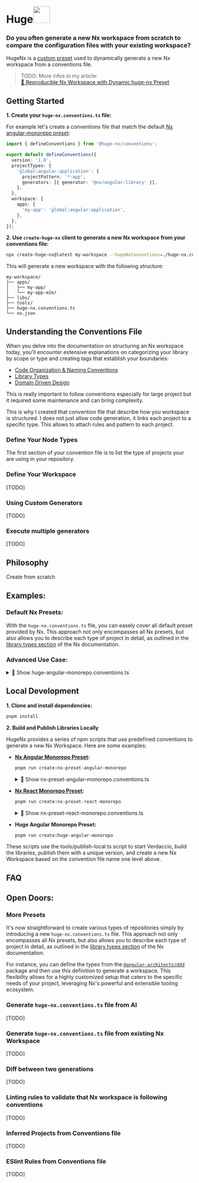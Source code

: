 # Huge<a alt="Nx logo" href="https://nx.dev" target="_blank" rel="noreferrer"><img src="https://raw.githubusercontent.com/nrwl/nx/master/images/nx-logo.png" width="45"></a>

### Do you often generate a new Nx workspace from scratch to compare the configuration files with your existing workspace?

HugeNx is a [custom preset](https://nx.dev/extending-nx/recipes/create-preset) used to dynamically generate a new Nx workspace from a conventions file.

> TODO: More infos in my article:<br>[👥 Reproducible Nx Workspace with Dynamic huge-nx Preset]()

## Getting Started

**1. Create your `huge-nx.conventions.ts` file:**

For example let's create a conventions file that match the default [Nx angular-monorepo preset](https://nx.dev/getting-started/tutorials/angular-monorepo-tutorial#creating-a-new-angular-monorepo):

```typescript
import { defineConventions } from '@huge-nx/conventions';

export default defineConventions({
  version: '1.0',
  projectTypes: {
    'global:angular:application': {
      projectPattern: '*-app',
      generators: [{ generator: '@nx/angular:library' }],
    },
  },
  workspace: {
    apps: {
      'my-app': 'global:angular:application',
    },
  },
});
```

**2. Use `create-huge-nx` client to generate a new Nx workspace from your conventions file:**

```bash
npx create-huge-nx@latest my-workspace --hugeNxConventions=./huge-nx.conventions.ts --nxCloud skip
```

This will generate a new workspace with the following structure:
```
my-workspace/
├── apps/
│   ├── my-app/
│   └── my-app-e2e/
├── libs/
├── tools/
├── huge-nx.conventions.ts
└── nx.json
```

## Understanding the Conventions File

When you delve into the documentation on structuring an Nx workspace today, you'll encounter extensive explanations on categorizing your library by scope or type and creating tags that establish your boundaries:

- [Code Organization & Naming Conventions](https://nx.dev/concepts/more-concepts/monorepo-nx-enterprise#code-organization-naming-conventions)
- [Library Types](https://nx.dev/concepts/more-concepts/library-types#library-types)
- [Domain Driven Design](https://github.com/angular-architects/nx-ddd-plugin/blob/main/libs/ddd/README.md)

This is really important to follow conventions especially for large project but it required some maintenance and can bring complexity.

This is why I created that convention file that describe how you workspace is structured. I does not just allow code generation, it links each project to a specific type. This allows to attach rules and pattern to each project.

### Define Your Node Types
The first section of your convention file is to list the type of projects your are using in your repository.

### Define Your Workspace
[TODO]

### Using Custom Generators
[TODO]

### Execute multiple generators
[TODO]

## Philosophy

Create from scratch

## Examples:

### Default Nx Presets:

With the `huge-nx.conventions.ts` file, you can easely cover all default preset provided by Nx. This approach not only encompasses all Nx presets, but also allows you to describe each type of project in detail, as outlined in the [library types section](https://nx.dev/concepts/more-concepts/library-types#library-types) of the Nx documentation.

### Advanced Use Case:

  

  <details>
    <summary>📄 Show huge-angular-monorepo.conventions.ts</summary>

    ```typescript
    export default defineConventions({
      version: '1.0',
      projectTypes: {
        'global:angular:app': {
          projectPattern: '*-app',
          generators: [
            { generator: '@nx/angular:application', options: { bundler: 'esbuild', e2eTestRunner: 'playwright', inlineStyle: true, inlineTemplate: true } },
          ],
        },
        'mf:host:app': {
          projectPattern: '*-app',
          generators: [{ generator: '@nx/angular:host', options: { addTailwind: true } }],
        },
        'mf:remote:app': {
          projectPattern: 'mf-*-app',
          generators: [{ generator: '@nx/angular:remote' }],
        },
        'backend:api': {
          projectPattern: '*-api',
          generators: [{ generator: '@nx/nest:application' }],
        },
        'global:angular:lib:data-access': {
          projectPattern: '*-data-access',
          generators: [{ generator: '@nx/angular:library' }],
        },
        'global:angular:lib:feature': {
          projectPattern: '*-feature',
          generators: [{ generator: '@nx/angular:library' }],
        },
        'global:angular:lib:ui': {
          projectPattern: '*-ui',
          generators: [{ generator: '@nx/angular:library' }],
        },
        'global:angular:lib:utils': {
          projectPattern: '*-utils',
          generators: [{ generator: '@nx/angular:library' }],
        },
        'global:ts:lib:utils': {
          projectPattern: '*-utils',
          generators: [{ generator: '@nx/js:lib', options: { bundler: 'swc' } }],
        },
      },
      workspace: {
        apps: {
          'hotel-app': 'mf:host:app',
          'mf-guest-services-app': 'mf:remote:app',
          'mf-room-maintenance-app': 'mf:remote:app',
          'mf-event-management-app': 'mf:remote:app',
          'hotel-api': 'backend:api',
          'admin-dashboard-app': 'global:angular:app',
        },
        libs: {
          guest: {
            'data-access': 'global:angular:lib:data-access',
            'guest-booking-feature': 'global:angular:lib:feature',
            'guest-feedback-feature': 'global:angular:lib:feature',
            ui: 'global:angular:lib:ui',
            utils: 'global:ts:lib:utils',
          },
          staff: {
            'data-access': 'global:angular:lib:data-access',
            'staff-feature': 'global:angular:lib:feature',
            'staff-scheduling-feature': 'global:angular:lib:feature',
            ui: 'global:angular:lib:ui',
            utils: 'global:ts:lib:utils',
          },
          room: {
            'data-access': 'global:angular:lib:data-access',
            'room-feature': 'global:angular:lib:feature',
            'room-request-feature': 'global:angular:lib:feature',
            ui: 'global:angular:lib:ui',
            utils: 'global:ts:lib:utils',
          },
          events: {
            'data-access': 'global:angular:lib:data-access',
            'event-booking-feature': 'global:angular:lib:feature',
            'event-management-feature': 'global:angular:lib:feature',
            ui: 'global:angular:lib:ui',
            utils: 'global:ts:lib:utils',
          },
          shared: {
            ui: [
              { generator: '@nx/js:lib', options: { bundler: 'swc' } },
              { generator: '@nx/storybook:configuration', options: { project: 'shared-ui', uiFramework: '@storybook/angular' } },
            ],
            utils: 'global:ts:lib:utils',
          },
        },
      },
    });
    ```
  </details>


## Local Development

**1. Clone and install dependencies:**

```bash
pnpm install
```

**2. Build and Publish Libraries Locally**

HugeNx provides a series of npm scripts that use predefined conventions to generate a new Nx Workspace. Here are some examples:

- **[Nx Angular Monorepo Preset](https://nx.dev/getting-started/tutorials/angular-monorepo-tutorial#creating-a-new-angular-monorepo):**
  ```bash
  pnpm run create:nx-preset-angular-monorepo
  ```
  <details>
    <summary>📄 Show nx-preset-angular-monorepo.conventions.ts</summary>
  
    ```typescript
    export default defineConventions({
      version: '1.0',
      projectTypes: {
        'global:angular:application': {
          projectPattern: '*-app',
          generators: [{ generator: '@nx/angular:application' }],
        },
      },
      workspace: {
        apps: {
          'my-app': 'global:angular:application',
        },
      },
    });
    ```
  </details>


- **[Nx React Monorepo Preset](https://nx.dev/getting-started/tutorials/react-monorepo-tutorial#creating-a-new-react-monorepo):**
  ```bash
  pnpm run create:nx-preset-react-monorepo
  ```
  <details>
    <summary>📄 Show nx-preset-react-monorepo.conventions.ts</summary>

    ```typescript 
      export default defineConventions({
        version: '1.0',
        projectTypes: {
          'global:react:application': {
            projectPattern: '*-app',
            generators: [{ generator: '@nx/react:application' }],
          },
        },
        workspace: {
          apps: {
            'my-app': 'global:react:application',
          },
        },
      });
    ```
  </details>


- **Huge Angular Monorepo Preset:**
  ```bash
  pnpm run create:huge-angular-monorepo
  ```
  

These scripts use the tools/publish-local.ts script to start Verdaccio, build the libraries, publish them with a unique version, and create a new Nx Workspace based on the convention file name one level above.

## FAQ



## Open Doors:

### More Presets
It's now straightforward to create various types of repositories simply by introducing a new `huge-nx.conventions.ts` file. This approach not only encompasses all Nx presets, but also allows you to describe each type of project in detail, as outlined in the [library types section](https://nx.dev/concepts/more-concepts/library-types#library-types) of the Nx documentation.

For instance, you can define the types from the [`@angular-architects/ddd`](https://www.npmjs.com/package/@angular-architects/ddd) package and then use this definition to generate a workspace. This flexibility allows for a highly customized setup that caters to the specific needs of your project, leveraging Nx's powerful and extensible tooling ecosystem.

### Generate `huge-nx.conventions.ts` file from AI
[TODO]

### Generate `huge-nx.conventions.ts` file from existing Nx Workspace
[TODO]

### Diff between two generations
[TODO]

### Linting rules to validate that Nx workspace is following conventions
[TODO]

### Inferred Projects from Conventions file
[TODO]

### ESlint Rules from Conventions file
[TODO]

